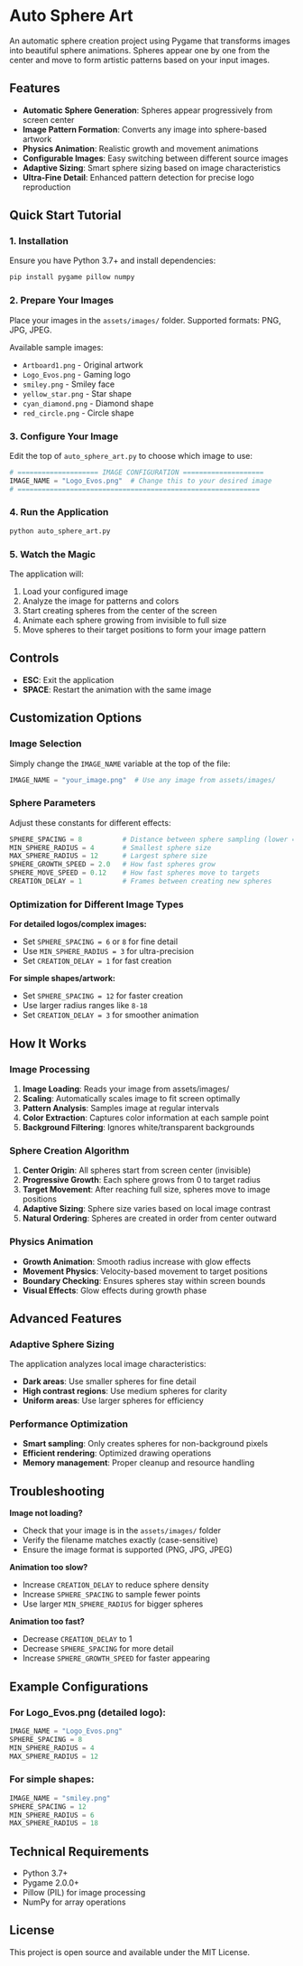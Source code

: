 # Auto Sphere Art

An automatic sphere creation project using Pygame that transforms images into beautiful sphere animations. Spheres appear one by one from the center and move to form artistic patterns based on your input images.

## Features

- **Automatic Sphere Generation**: Spheres appear progressively from screen center
- **Image Pattern Formation**: Converts any image into sphere-based artwork
- **Physics Animation**: Realistic growth and movement animations
- **Configurable Images**: Easy switching between different source images
- **Adaptive Sizing**: Smart sphere sizing based on image characteristics
- **Ultra-Fine Detail**: Enhanced pattern detection for precise logo reproduction

## Quick Start Tutorial

### 1. Installation

Ensure you have Python 3.7+ and install dependencies:
```bash
pip install pygame pillow numpy
```

### 2. Prepare Your Images

Place your images in the `assets/images/` folder. Supported formats: PNG, JPG, JPEG.

Available sample images:
- `Artboard1.png` - Original artwork
- `Logo_Evos.png` - Gaming logo  
- `smiley.png` - Smiley face
- `yellow_star.png` - Star shape
- `cyan_diamond.png` - Diamond shape
- `red_circle.png` - Circle shape

### 3. Configure Your Image

Edit the top of `auto_sphere_art.py` to choose which image to use:

```python
# ==================== IMAGE CONFIGURATION ====================
IMAGE_NAME = "Logo_Evos.png"  # Change this to your desired image
# ============================================================
```

### 4. Run the Application

```bash
python auto_sphere_art.py
```

### 5. Watch the Magic

The application will:
1. Load your configured image
2. Analyze the image for patterns and colors
3. Start creating spheres from the center of the screen
4. Animate each sphere growing from invisible to full size
5. Move spheres to their target positions to form your image pattern

## Controls

- **ESC**: Exit the application
- **SPACE**: Restart the animation with the same image

## Customization Options

### Image Selection
Simply change the `IMAGE_NAME` variable at the top of the file:
```python
IMAGE_NAME = "your_image.png"  # Use any image from assets/images/
```

### Sphere Parameters
Adjust these constants for different effects:
```python
SPHERE_SPACING = 8          # Distance between sphere sampling (lower = more detail)
MIN_SPHERE_RADIUS = 4       # Smallest sphere size
MAX_SPHERE_RADIUS = 12      # Largest sphere size
SPHERE_GROWTH_SPEED = 2.0   # How fast spheres grow
SPHERE_MOVE_SPEED = 0.12    # How fast spheres move to targets
CREATION_DELAY = 1          # Frames between creating new spheres
```

### Optimization for Different Image Types

**For detailed logos/complex images:**
- Set `SPHERE_SPACING = 6` or `8` for fine detail
- Use `MIN_SPHERE_RADIUS = 3` for ultra-precision
- Set `CREATION_DELAY = 1` for fast creation

**For simple shapes/artwork:**
- Set `SPHERE_SPACING = 12` for faster creation
- Use larger radius ranges like `8-18`
- Set `CREATION_DELAY = 3` for smoother animation

## How It Works

### Image Processing
1. **Image Loading**: Reads your image from assets/images/
2. **Scaling**: Automatically scales image to fit screen optimally
3. **Pattern Analysis**: Samples image at regular intervals
4. **Color Extraction**: Captures color information at each sample point
5. **Background Filtering**: Ignores white/transparent backgrounds

### Sphere Creation Algorithm
1. **Center Origin**: All spheres start from screen center (invisible)
2. **Progressive Growth**: Each sphere grows from 0 to target radius
3. **Target Movement**: After reaching full size, spheres move to image positions
4. **Adaptive Sizing**: Sphere size varies based on local image contrast
5. **Natural Ordering**: Spheres are created in order from center outward

### Physics Animation
- **Growth Animation**: Smooth radius increase with glow effects
- **Movement Physics**: Velocity-based movement to target positions
- **Boundary Checking**: Ensures spheres stay within screen bounds
- **Visual Effects**: Glow effects during growth phase

## Advanced Features

### Adaptive Sphere Sizing
The application analyzes local image characteristics:
- **Dark areas**: Use smaller spheres for fine detail
- **High contrast regions**: Use medium spheres for clarity
- **Uniform areas**: Use larger spheres for efficiency

### Performance Optimization
- **Smart sampling**: Only creates spheres for non-background pixels
- **Efficient rendering**: Optimized drawing operations
- **Memory management**: Proper cleanup and resource handling

## Troubleshooting

**Image not loading?**
- Check that your image is in the `assets/images/` folder
- Verify the filename matches exactly (case-sensitive)
- Ensure the image format is supported (PNG, JPG, JPEG)

**Animation too slow?**
- Increase `CREATION_DELAY` to reduce sphere density
- Increase `SPHERE_SPACING` to sample fewer points
- Use larger `MIN_SPHERE_RADIUS` for bigger spheres

**Animation too fast?**
- Decrease `CREATION_DELAY` to 1
- Decrease `SPHERE_SPACING` for more detail
- Increase `SPHERE_GROWTH_SPEED` for faster appearing

## Example Configurations

### For Logo_Evos.png (detailed logo):
```python
IMAGE_NAME = "Logo_Evos.png"
SPHERE_SPACING = 8
MIN_SPHERE_RADIUS = 4
MAX_SPHERE_RADIUS = 12
```

### For simple shapes:
```python
IMAGE_NAME = "smiley.png"
SPHERE_SPACING = 12
MIN_SPHERE_RADIUS = 6
MAX_SPHERE_RADIUS = 18
```

## Technical Requirements

- Python 3.7+
- Pygame 2.0.0+
- Pillow (PIL) for image processing
- NumPy for array operations

## License

This project is open source and available under the MIT License.
